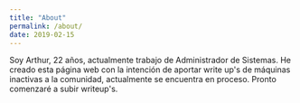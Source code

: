 ```yaml
---
title: "About"
permalink: /about/
date: 2019-02-15
---
```

Soy Arthur, 22 años, actualmente trabajo de Administrador de Sistemas. He creado esta página web con la intención de aportar write up's de máquinas inactivas a la comunidad, actualmente se encuentra en proceso. Pronto comenzaré a subir writeup's.
